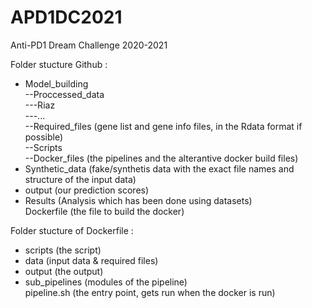 # APD1DC2021 
Anti-PD1 Dream Challenge 2020-2021

Folder stucture Github :

- Model_building <br />
--Proccessed_data <br />
---Riaz <br />
---... <br />
--Required_files (gene list and gene info files, in the Rdata format if possible) <br />
--Scripts <br />
--Docker_files (the pipelines and the alterantive docker build files) <br />
- Synthetic_data (fake/synthetis data with the exact file names and structure of the input data) <br />
- output (our prediction scores) <br />
- Results (Analysis which has been done using datasets) <br />
Dockerfile (the file to build the docker)

Folder stucture of Dockerfile :

- scripts (the script) <br />
- data (input data & required files) <br />
- output (the output) <br />
- sub_pipelines (modules of the pipeline) <br />
pipeline.sh (the entry point, gets run when the docker is run) <br />
